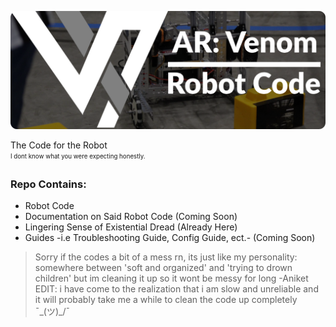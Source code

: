 ![Banner](readme-docs/banner.png)

The Code for the Robot<br>
<sub><sup>I dont know what you were expecting honestly.</sup></sub>

### Repo Contains:
- Robot Code
- Documentation on Said Robot Code (Coming Soon)
- Lingering Sense of Existential Dread (Already Here)
- Guides -i.e Troubleshooting Guide, Config Guide, ect.- (Coming Soon)

> Sorry if the codes a bit of a mess rn, its just like my personality: somewhere between 'soft and organized' and 'trying to drown children' but im cleaning it up so it wont be messy for long -Aniket
EDIT: i have come to the realization that i am slow and unreliable and it will probably take me a while to clean the code up completely ¯\_(ツ)_/¯
